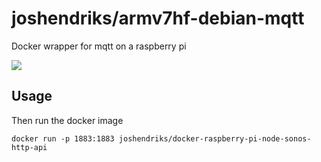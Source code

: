 # joshendriks/armv7hf-debian-mqtt
Docker wrapper for mqtt on a raspberry pi

![](http://dockeri.co/image/joshendriks/armv7hf-debian-mqtt)

## Usage

Then run the docker image
```shell
docker run -p 1883:1883 joshendriks/docker-raspberry-pi-node-sonos-http-api 
```
